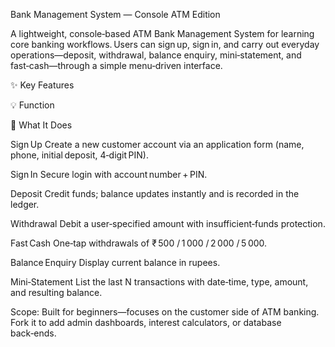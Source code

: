 

Bank Management System — Console ATM Edition

A lightweight, console‑based ATM Bank Management System for learning core banking workflows. Users can sign up, sign in, and carry out everyday operations—deposit, withdrawal, balance enquiry, mini‑statement, and fast‑cash—through a simple menu‑driven interface.

✨ Key Features

💡 Function

🚀 What It Does

Sign Up
Create a new customer account via an application form (name, phone, initial deposit, 4‑digit PIN).

Sign In
Secure login with account number + PIN.

Deposit
Credit funds; balance updates instantly and is recorded in the ledger.

Withdrawal
Debit a user‑specified amount with insufficient‑funds protection.

Fast Cash
One‑tap withdrawals of ₹ 500 / 1 000 / 2 000 / 5 000.

Balance Enquiry
Display current balance in rupees.

Mini‑Statement
List the last N transactions with date‑time, type, amount, and resulting balance.

Scope: Built for beginners—focuses on the customer side of ATM banking. Fork it to add admin dashboards, interest calculators, or database back‑ends.

